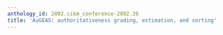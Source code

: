 ```yaml
---
anthology_id: 2002.cikm_conference-2002.26
title: 'AuGEAS: authoritativeness grading, estimation, and sorting'
---
```

